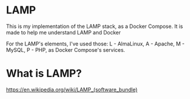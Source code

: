 # LAMP
This is my implementation of the LAMP stack, as a Docker Compose. It is made to help me understand LAMP and Docker

For the LAMP's elements, I've used those:
  L - AlmaLinux,
  A - Apache,
  M - MySQL,
  P - PHP,
as Docker Compose's services.

# What is LAMP?
https://en.wikipedia.org/wiki/LAMP_(software_bundle)
